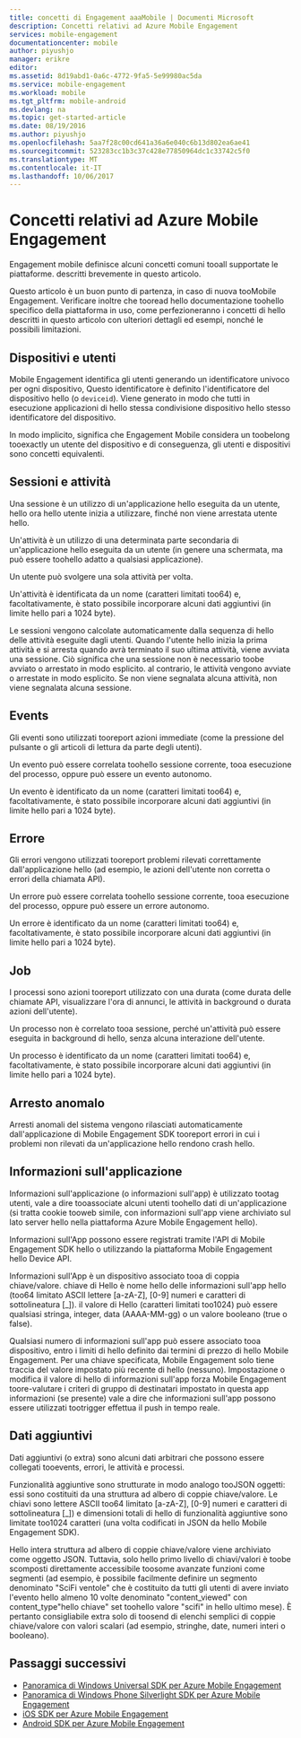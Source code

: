 ```yaml
---
title: concetti di Engagement aaaMobile | Documenti Microsoft
description: Concetti relativi ad Azure Mobile Engagement
services: mobile-engagement
documentationcenter: mobile
author: piyushjo
manager: erikre
editor: 
ms.assetid: 8d19abd1-0a6c-4772-9fa5-5e99980ac5da
ms.service: mobile-engagement
ms.workload: mobile
ms.tgt_pltfrm: mobile-android
ms.devlang: na
ms.topic: get-started-article
ms.date: 08/19/2016
ms.author: piyushjo
ms.openlocfilehash: 5aa7f28c00cd641a36a6e040c6b13d802ea6ae41
ms.sourcegitcommit: 523283cc1b3c37c428e77850964dc1c33742c5f0
ms.translationtype: MT
ms.contentlocale: it-IT
ms.lasthandoff: 10/06/2017
---
```

# <a name="azure-mobile-engagement-concepts"></a>Concetti relativi ad Azure Mobile Engagement
Engagement mobile definisce alcuni concetti comuni tooall supportate le piattaforme. descritti brevemente in questo articolo.

Questo articolo è un buon punto di partenza, in caso di nuova tooMobile Engagement. Verificare inoltre che tooread hello documentazione toohello specifico della piattaforma in uso, come perfezioneranno i concetti di hello descritti in questo articolo con ulteriori dettagli ed esempi, nonché le possibili limitazioni.

## <a name="devices-and-users"></a>Dispositivi e utenti
Mobile Engagement identifica gli utenti generando un identificatore univoco per ogni dispositivo, Questo identificatore è definito l'identificatore del dispositivo hello (o `deviceid`). Viene generato in modo che tutti in esecuzione applicazioni di hello stessa condivisione dispositivo hello stesso identificatore del dispositivo.

In modo implicito, significa che Engagement Mobile considera un toobelong tooexactly un utente del dispositivo e di conseguenza, gli utenti e dispositivi sono concetti equivalenti.

## <a name="sessions-and-activities"></a>Sessioni e attività
Una sessione è un utilizzo di un'applicazione hello eseguita da un utente, hello ora hello utente inizia a utilizzare, finché non viene arrestata utente hello.

Un'attività è un utilizzo di una determinata parte secondaria di un'applicazione hello eseguita da un utente (in genere una schermata, ma può essere toohello adatto a qualsiasi applicazione).

Un utente può svolgere una sola attività per volta.

Un'attività è identificata da un nome (caratteri limitati too64) e, facoltativamente, è stato possibile incorporare alcuni dati aggiuntivi (in limite hello pari a 1024 byte).

Le sessioni vengono calcolate automaticamente dalla sequenza di hello delle attività eseguite dagli utenti. Quando l'utente hello inizia la prima attività e si arresta quando avrà terminato il suo ultima attività, viene avviata una sessione. Ciò significa che una sessione non è necessario toobe avviato o arrestato in modo esplicito. al contrario, le attività vengono avviate o arrestate in modo esplicito. Se non viene segnalata alcuna attività, non viene segnalata alcuna sessione.

## <a name="events"></a>Events
Gli eventi sono utilizzati tooreport azioni immediate (come la pressione del pulsante o gli articoli di lettura da parte degli utenti).

Un evento può essere correlata toohello sessione corrente, tooa esecuzione del processo, oppure può essere un evento autonomo.

Un evento è identificato da un nome (caratteri limitati too64) e, facoltativamente, è stato possibile incorporare alcuni dati aggiuntivi (in limite hello pari a 1024 byte).

## <a name="error"></a>Errore
Gli errori vengono utilizzati tooreport problemi rilevati correttamente dall'applicazione hello (ad esempio, le azioni dell'utente non corretta o errori della chiamata API).

Un errore può essere correlata toohello sessione corrente, tooa esecuzione del processo, oppure può essere un errore autonomo.

Un errore è identificato da un nome (caratteri limitati too64) e, facoltativamente, è stato possibile incorporare alcuni dati aggiuntivi (in limite hello pari a 1024 byte).

## <a name="job"></a>Job
I processi sono azioni tooreport utilizzato con una durata (come durata delle chiamate API, visualizzare l'ora di annunci, le attività in background o durata azioni dell'utente).

Un processo non è correlato tooa sessione, perché un'attività può essere eseguita in background di hello, senza alcuna interazione dell'utente.

Un processo è identificato da un nome (caratteri limitati too64) e, facoltativamente, è stato possibile incorporare alcuni dati aggiuntivi (in limite hello pari a 1024 byte).

## <a name="crash"></a>Arresto anomalo
Arresti anomali del sistema vengono rilasciati automaticamente dall'applicazione di Mobile Engagement SDK tooreport errori in cui i problemi non rilevati da un'applicazione hello rendono crash hello.

## <a name="application-information"></a>Informazioni sull'applicazione
Informazioni sull'applicazione (o informazioni sull'app) è utilizzato tootag utenti, vale a dire tooassociate alcuni utenti toohello dati di un'applicazione (si tratta cookie tooweb simile, con informazioni sull'app viene archiviato sul lato server hello nella piattaforma Azure Mobile Engagement hello).

Informazioni sull'App possono essere registrati tramite l'API di Mobile Engagement SDK hello o utilizzando la piattaforma Mobile Engagement hello Device API.

Informazioni sull'App è un dispositivo associato tooa di coppia chiave/valore. chiave di Hello è nome hello delle informazioni sull'app hello (too64 limitato ASCII lettere [a-zA-Z], [0-9] numeri e caratteri di sottolineatura [_]). il valore di Hello (caratteri limitati too1024) può essere qualsiasi stringa, integer, data (AAAA-MM-gg) o un valore booleano (true o false).

Qualsiasi numero di informazioni sull'app può essere associato tooa dispositivo, entro i limiti di hello definito dai termini di prezzo di hello Mobile Engagement. Per una chiave specificata, Mobile Engagement solo tiene traccia del valore impostato più recente di hello (nessuno). Impostazione o modifica il valore di hello di informazioni sull'app forza Mobile Engagement toore-valutare i criteri di gruppo di destinatari impostato in questa app informazioni (se presente) vale a dire che informazioni sull'app possono essere utilizzati tootrigger effettua il push in tempo reale.

## <a name="extra-data"></a>Dati aggiuntivi
Dati aggiuntivi (o extra) sono alcuni dati arbitrari che possono essere collegati tooevents, errori, le attività e processi.

Funzionalità aggiuntive sono strutturate in modo analogo tooJSON oggetti: essi sono costituiti da una struttura ad albero di coppie chiave/valore. Le chiavi sono lettere ASCII too64 limitato [a-zA-Z], [0-9] numeri e caratteri di sottolineatura [_]) e dimensioni totali di hello di funzionalità aggiuntive sono limitate too1024 caratteri (una volta codificati in JSON da hello Mobile Engagement SDK).

Hello intera struttura ad albero di coppie chiave/valore viene archiviato come oggetto JSON. Tuttavia, solo hello primo livello di chiavi/valori è toobe scomposti direttamente accessibile toosome avanzate funzioni come segmenti (ad esempio, è possibile facilmente definire un segmento denominato "SciFi ventole" che è costituito da tutti gli utenti di avere inviato l'evento hello almeno 10 volte denominato "content_viewed" con content_type"hello chiave" set toohello valore "scifi" in hello ultimo mese). È pertanto consigliabile extra solo di toosend di elenchi semplici di coppie chiave/valore con valori scalari (ad esempio, stringhe, date, numeri interi o booleano).

## <a name="next-steps"></a>Passaggi successivi
* [Panoramica di Windows Universal SDK per Azure Mobile Engagement](mobile-engagement-windows-store-sdk-overview.md)
* [Panoramica di Windows Phone Silverlight SDK per Azure Mobile Engagement](mobile-engagement-windows-phone-sdk-overview.md)
* [iOS SDK per Azure Mobile Engagement](mobile-engagement-ios-sdk-overview.md)
* [Android SDK per Azure Mobile Engagement](mobile-engagement-android-sdk-overview.md)

